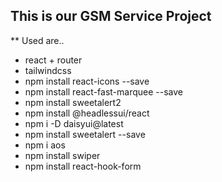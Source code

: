 ## This is our GSM Service Project
** Used are..
* react + router
* tailwindcss
* npm install react-icons --save
* npm install react-fast-marquee --save
* npm install sweetalert2
* npm install @headlessui/react
* npm i -D daisyui@latest
* npm install sweetalert --save
* npm i aos
* npm install swiper
* npm install react-hook-form